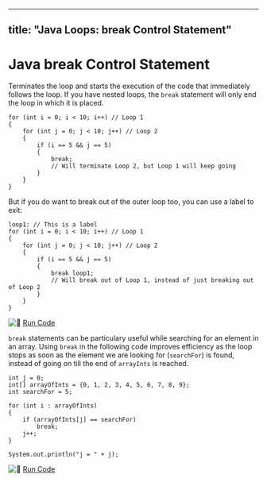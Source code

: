 
---
title: "Java Loops: break Control Statement"
---

# Java break Control Statement

Terminates the loop and starts the execution of the code that immediately follows the loop. If you have nested loops, the `break` statement will only end the loop in which it is placed.

    for (int i = 0; i < 10; i++) // Loop 1
    {
        for (int j = 0; j < 10; j++) // Loop 2
        {
            if (i == 5 && j == 5)
            {
                break;
                // Will terminate Loop 2, but Loop 1 will keep going
            }
        }
    }

But if you do want to break out of the outer loop too, you can use a label to exit:

    loop1: // This is a label
    for (int i = 0; i < 10; i++) // Loop 1
    {
        for (int j = 0; j < 10; j++) // Loop 2
        {
            if (i == 5 && j == 5)
            {
                break loop1;
                // Will break out of Loop 1, instead of just breaking out of Loop 2
            }
        }
    }

![:rocket:](//forum.freecodecamp.com/images/emoji/emoji_one/rocket.png?v=2 ":rocket:") [Run Code](https://repl.it/CJZA/0)

`break` statements can be particulary useful while searching for an element in an array. Using `break` in the following code improves efficiency as the loop stops as soon as the element we are looking for (`searchFor`) is found, instead of going on till the end of `arrayInts` is reached.

    int j = 0;
    int[] arrayOfInts = {0, 1, 2, 3, 4, 5, 6, 7, 8, 9};
    int searchFor = 5;

    for (int i : arrayOfInts)
    {
        if (arrayOfInts[j] == searchFor)
            break;
        j++;
    }

    System.out.println("j = " + j);

![:rocket:](//forum.freecodecamp.com/images/emoji/emoji_one/rocket.png?v=2 ":rocket:") [Run Code](https://repl.it/CJZC/0)
